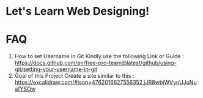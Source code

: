 # Let's Learn Web Designing!

# FAQ

1. How to set Username in Git 
 Kindly use the following Link or Guide : https://docs.github.com/en/free-pro-team@latest/github/using-git/setting-your-username-in-git
2. Goal of this Project
 Create a site similar to this : https://excalidraw.com/#json=4762016627556352,jJR8wbjWVynUJoNuafYSOw


